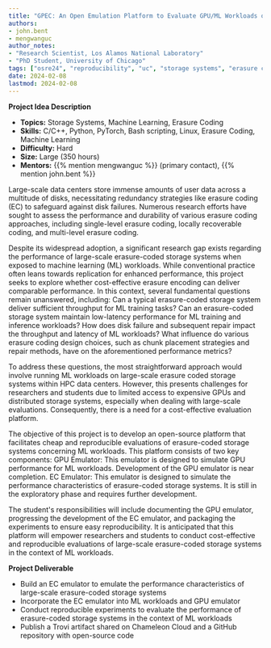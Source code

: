 ```yaml
---
title: "GPEC: An Open Emulation Platform to Evaluate GPU/ML Workloads on Erasure Coding Storage" 
authors:
- john.bent
- mengwanguc
author_notes:
- "Research Scientist, Los Alamos National Laboratory"
- "PhD Student, University of Chicago"
tags: ["osre24", "reproducibility", "uc", "storage systems", "erasure coding", "machine learning"]
date: 2024-02-08
lastmod: 2024-02-08
---
```


**Project Idea Description**

- **Topics:** Storage Systems, Machine Learning, Erasure Coding
- **Skills:** C/C++, Python, PyTorch, Bash scripting, Linux, Erasure Coding, Machine Learning
- **Difficulty:** Hard
- **Size:** Large (350 hours)
- **Mentors:** {{% mention mengwanguc %}} (primary contact), {{% mention john.bent %}}

Large-scale data centers store immense amounts of user data across a multitude of disks, necessitating redundancy strategies like erasure coding (EC) to safeguard against disk failures. Numerous research efforts have sought to assess the performance and durability of various erasure coding approaches, including single-level erasure coding, locally recoverable coding, and multi-level erasure coding.

Despite its widespread adoption, a significant research gap exists regarding the performance of large-scale erasure-coded storage systems when exposed to machine learning (ML) workloads. While conventional practice often leans towards replication for enhanced performance, this project seeks to explore whether cost-effective erasure encoding can deliver comparable performance. In this context, several fundamental questions remain unanswered, including:
Can a typical erasure-coded storage system deliver sufficient throughput for ML training tasks?
Can an erasure-coded storage system maintain low-latency performance for ML training and inference workloads?
How does disk failure and subsequent repair impact the throughput and latency of ML workloads?
What influence do various erasure coding design choices, such as chunk placement strategies and repair methods, have on the aforementioned performance metrics?

To address these questions, the most straightforward approach would involve running ML workloads on large-scale erasure coded storage systems within HPC data centers. However, this presents challenges for researchers and students due to limited access to expensive GPUs and distributed storage systems, especially when dealing with large-scale evaluations. Consequently, there is a need for a cost-effective evaluation platform.

The objective of this project is to develop an open-source platform that facilitates cheap and reproducible evaluations of erasure-coded storage systems concerning ML workloads. This platform consists of two key components:
GPU Emulator: This emulator is designed to simulate GPU performance for ML workloads. Development of the GPU emulator is near completion.
EC Emulator: This emulator is designed to simulate the performance characteristics of erasure-coded storage systems. It is still in the exploratory phase and requires further development.

The student's responsibilities will include documenting the GPU emulator, progressing the development of the EC emulator, and packaging the experiments to ensure easy reproducibility. It is anticipated that this platform will empower researchers and students to conduct cost-effective and reproducible evaluations of large-scale erasure-coded storage systems in the context of ML workloads.



**Project Deliverable**
- Build an EC emulator to emulate the performance characteristics of large-scale erasure-coded storage systems
- Incorporate the EC emulator into ML workloads and GPU emulator
- Conduct reproducible experiments to evaluate the performance of erasure-coded storage systems in the context of ML workloads
- Publish a Trovi artifact shared on Chameleon Cloud and a GitHub repository with open-source code


